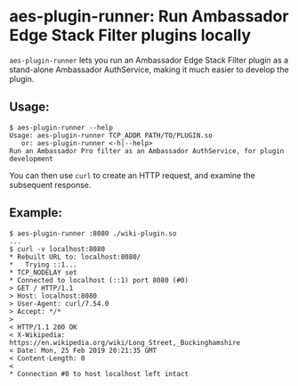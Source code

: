# aes-plugin-runner: Run Ambassador Edge Stack Filter plugins locally

`aes-plugin-runner` lets you run an Ambassador Edge Stack Filter
plugin as a stand-alone Ambassador AuthService, making it much easier
to develop the plugin.

## Usage:

	$ aes-plugin-runner --help
	Usage: aes-plugin-runner TCP_ADDR PATH/TO/PLUGIN.so
	   or: aes-plugin-runner <-h|--help>
	Run an Ambassador Pro filter as an Ambassador AuthService, for plugin development
	

You can then use `curl` to create an HTTP request, and examine the subsequent response.

## Example:

	$ aes-plugin-runner :8080 ./wiki-plugin.so
	...
	$ curl -v localhost:8080
	* Rebuilt URL to: localhost:8080/
	*   Trying ::1...
	* TCP_NODELAY set
	* Connected to localhost (::1) port 8080 (#0)
	> GET / HTTP/1.1
	> Host: localhost:8080
	> User-Agent: curl/7.54.0
	> Accept: */*
	>
	< HTTP/1.1 200 OK
	< X-Wikipedia: https://en.wikipedia.org/wiki/Long_Street,_Buckinghamshire
	< Date: Mon, 25 Feb 2019 20:21:35 GMT
	< Content-Length: 0
	<
	* Connection #0 to host localhost left intact

